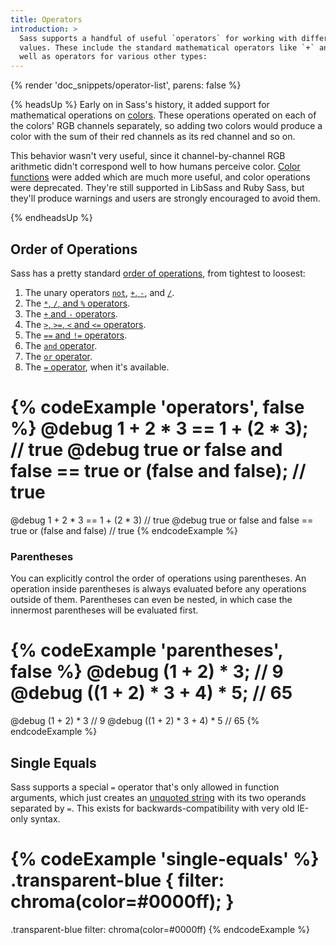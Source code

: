 ```yaml
---
title: Operators
introduction: >
  Sass supports a handful of useful `operators` for working with different
  values. These include the standard mathematical operators like `+` and `*`, as
  well as operators for various other types:
---
```


{% render 'doc_snippets/operator-list', parens: false %}

{% headsUp %}
  Early on in Sass's history, it added support for mathematical operations on
  [colors][]. These operations operated on each of the colors' RGB channels
  separately, so adding two colors would produce a color with the sum of their
  red channels as its red channel and so on.

  [colors]: /documentation/values/colors

  This behavior wasn't very useful, since it channel-by-channel RGB arithmetic
  didn't correspond well to how humans perceive color. [Color functions][] were
  added which are much more useful, and color operations were deprecated.
  They're still supported in LibSass and Ruby Sass, but they'll produce warnings
  and users are strongly encouraged to avoid them.

  [Color functions]: /documentation/modules/color
{% endheadsUp %}

## Order of Operations

Sass has a pretty standard [order of operations][], from tightest to loosest:

[order of operations]: https://en.wikipedia.org/wiki/Order_of_operations#Programming_languages

1. The unary operators [`not`][], [`+`, `-`][], and [`/`][].
2. The [`*`, `/`, and `%` operators][].
3. The [`+` and `-` operators][].
4. The [`>`, `>=`, `<` and `<=` operators][].
5. The [`==` and `!=` operators][].
6. The [`and` operator][].
7. The [`or` operator][].
8. The [`=` operator][], when it's available.

[`not`]: /documentation/operators/boolean
[`+`, `-`]: /documentation/operators/numeric#unary-operators
[`/`]: /documentation/operators/string#unary-operators
[`*`, `/`, and `%` operators]: /documentation/operators/numeric
[`+` and `-` operators]: /documentation/operators/numeric
[`>`, `>=`, `<` and `<=` operators]: /documentation/operators/relational
[`==` and `!=` operators]: /documentation/operators/equality
[`and` operator]: /documentation/operators/boolean
[`or` operator]: /documentation/operators/boolean
[`=` operator]: #single-equals

{% codeExample 'operators', false %}
  @debug 1 + 2 * 3 == 1 + (2 * 3); // true
  @debug true or false and false == true or (false and false); // true
  ===
  @debug 1 + 2 * 3 == 1 + (2 * 3)  // true
  @debug true or false and false == true or (false and false)  // true
{% endcodeExample %}

### Parentheses

You can explicitly control the order of operations using parentheses. An
operation inside parentheses is always evaluated before any operations outside
of them. Parentheses can even be nested, in which case the innermost parentheses
will be evaluated first.

{% codeExample 'parentheses', false %}
  @debug (1 + 2) * 3; // 9
  @debug ((1 + 2) * 3 + 4) * 5; // 65
  ===
  @debug (1 + 2) * 3  // 9
  @debug ((1 + 2) * 3 + 4) * 5  // 65
{% endcodeExample %}

## Single Equals

Sass supports a special `=` operator that's only allowed in function arguments,
which just creates an [unquoted string][] with its two operands separated by
`=`. This exists for backwards-compatibility with very old IE-only syntax.

[unquoted string]: /documentation/values/strings#unquoted

{% codeExample 'single-equals' %}
  .transparent-blue {
    filter: chroma(color=#0000ff);
  }
  ===
  .transparent-blue
    filter: chroma(color=#0000ff)
{% endcodeExample %}
